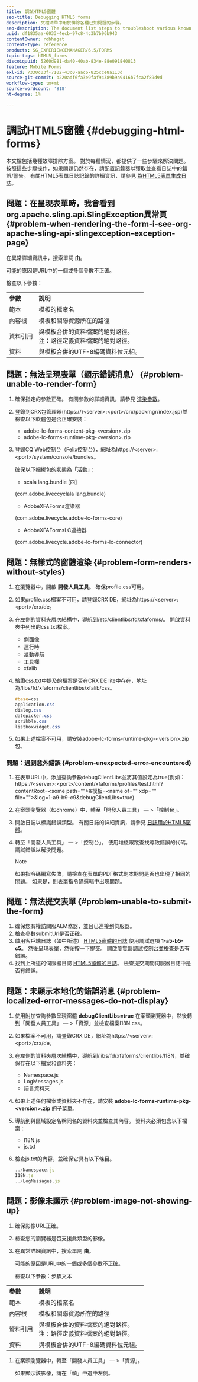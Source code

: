 ```yaml
---
title: 調試HTML5窗體
seo-title: Debugging HTML5 forms
description: 文檔清單中用於排除各種已知問題的步驟。
seo-description: The document list steps to troubleshoot various known issues.
uuid: df1835aa-6033-4ecb-97c8-4c3b7b96b943
contentOwner: robhagat
content-type: reference
products: SG_EXPERIENCEMANAGER/6.5/FORMS
topic-tags: hTML5_forms
discoiquuid: 5260d981-da40-40ab-834e-88e091840813
feature: Mobile Forms
exl-id: 7330c03f-7102-43c0-aac6-825cce8a113d
source-git-commit: b220adf6fa3e9faf94389b9a9416b7fca2f89d9d
workflow-type: tm+mt
source-wordcount: '818'
ht-degree: 1%

---
```


# 調試HTML5窗體 {#debugging-html-forms}

本文檔包括幾種故障排除方案。 對於每種情況，都提供了一些步驟來解決問題。 按照這些步驟操作，如果問題仍然存在，請配置記錄器以獲取並查看日誌中的錯誤/警告。 有關HTML5表單日誌記錄的詳細資訊，請參見 [為HTML5表單生成日誌](/help/forms/using/enable-logs.md)。

## 問題：在呈現表單時，我會看到org.apache.sling.api.SlingException異常頁 {#problem-when-rendering-the-form-i-see-org-apache-sling-api-slingexception-exception-page}

在異常詳細資訊中，搜索單詞 **由**。

可能的原因是URL中的一個或多個參數不正確。

檢查以下參數：

<table>
 <tbody>
  <tr>
   <td><strong>參數</strong></td>
   <td><strong>說明</strong></td>
  </tr>
  <tr>
   <td>範本</td>
   <td>模板的檔案名</td>
  </tr>
  <tr>
   <td>內容根</td>
   <td>模板和關聯資源所在的路徑</td>
  </tr>
  <tr>
   <td>資料引用</td>
   <td>與模板合併的資料檔案的絕對路徑。<br /> 注：路徑定義資料檔案的絕對路徑。</td>
  </tr>
  <tr>
   <td>資料</td>
   <td>與模板合併的UTF-8編碼資料位元組。</td>
  </tr>
 </tbody>
</table>

## 問題：無法呈現表單（顯示錯誤消息） {#problem-unable-to-render-form}

1. 確保指定的參數正確。 有關參數的詳細資訊，請參見 [渲染參數](#problem-when-rendering-the-form-i-see-org-apache-sling-api-slingexception-exception-page)。
1. 登錄到CRX包管理器(https://)&lt;server>:&lt;port>/crx/packmgr/index.jsp)並檢查以下軟體包是否正確安裝：

   * adobe-lc-forms-content-pkg-&lt;version>.zip
   * adobe-lc-forms-runtime-pkg-&lt;version>.zip

1. 登錄CQ Web控制台（Felix控制台），網址為https://&lt;server>:&lt;port>/system/console/bundles。

   確保以下捆綁包的狀態為「活動」：

   * scala lang.bundle [四]

   (com.adobe.liveccyclala lang.bundle)

   * AdobeXFAForms渲染器

   (com.adobe.livecycle.adobe-lc-forms-core)

   * AdobeXFAFormsLC連接器

   (com.adobe.livecycle.adobe-lc-forms-lc-connector)

## 問題：無樣式的窗體渲染 {#problem-form-renders-without-styles}

1. 在瀏覽器中，開啟 **開發人員工具**。 確保profile.css可用。
1. 如果profile.css檔案不可用，請登錄CRX DE，網址為https://&lt;server>:&lt;port>/crx/de。
1. 在左側的資料夾層次結構中，導航到/etc/clientlibs/fd/xfaforms/。 開啟資料夾中列出的css.txt檔案。

   * 側面像
   * 運行時
   * 滾動導航
   * 工具欄
   * xfalib

1. 驗證css.txt中提及的檔案是否在CRX DE lite中存在，地址為/libs/fd/xfaforms/clientlibs/xfalib/css。

   ```css
   #base=css
   application.css
   dialog.css
   datepicker.css
   scribble.css
   listboxwidget.css
   ```

1. 如果上述檔案不可用，請安裝adobe-lc-forms-runtime-pkg-&lt;version>.zip包。

### 問題：遇到意外錯誤 {#problem-unexpected-error-encountered}

1. 在表單URL中，添加查詢參數debugClientLibs並將其值設定為true(例如：https://&lt;server>:&lt;port>/content/xfaforms/profiles/test.html?contentRoot=&lt;some path=&quot;&quot;>&amp;模板=&lt;name of=&quot;&quot; xdp=&quot;&quot; file=&quot;&quot;>&amp;log=1-a9-b9-c9&amp;debugClientLibs=true)
1. 在案頭瀏覽器（如chrome）中，轉至「開發人員工具」 — >「控制台」。
1. 開啟日誌以標識錯誤類型。 有關日誌的詳細資訊，請參見 [日誌用於HTML5窗體](/help/forms/using/enable-logs.md)。
1. 轉至「開發人員工具」 — >「控制台」。 使用堆棧跟蹤查找導致錯誤的代碼。 調試錯誤以解決問題。

   >[!NOTE]
   >
   >如果指令碼編寫失敗，請檢查在表單的PDF格式副本期間是否也出現了相同的問題。 如果是，則表單指令碼邏輯中出現問題。

## 問題：無法提交表單 {#problem-unable-to-submit-the-form}

1. 確保您有權訪問服AEM務器，並且已連接到伺服器。
1. 檢查參數submitUrl是否正確。
1. 啟用客戶端日誌（如中所述） [HTML5窗體的日誌](/help/forms/using/enable-logs.md) 使用調試選項 **1-a5-b5-c5**。 然後呈現表單，然後按一下提交。 開啟瀏覽器調試控制台並檢查是否有錯誤。
1. 找到上所述的伺服器日誌 [HTML5窗體的日誌](/help/forms/using/enable-logs.md)。 檢查提交期間伺服器日誌中是否有錯誤。

## 問題：未顯示本地化的錯誤消息 {#problem-localized-error-messages-do-not-display}

1. 使用附加查詢參數呈現窗體 **debugClientLibs=true** 在案頭瀏覽器中，然後轉到「開發人員工具」 — >「資源」並檢查檔案I18N.css。
1. 如果檔案不可用，請登錄CRX DE，網址為https://&lt;server>:&lt;port>/crx/de。
1. 在左側的資料夾層次結構中，導航到/libs/fd/xfaforms/clientlibs/I18N，並確保存在以下檔案和資料夾：

   * Namespace.js
   * LogMessages.js
   * 語言資料夾

1. 如果上述任何檔案或資料夾不存在，請安裝 **adobe-lc-forms-runtime-pkg-&lt;version>.zip** 的子菜單。
1. 導航到與區域設定名稱同名的資料夾並檢查其內容。 資料夾必須包含以下檔案：

   * I18N.js
   * js.txt

1. 檢查js.txt的內容，並確保它具有以下條目。

   ```javascript
   ../Namespace.js
   I18N.js
   ../LogMessages.js
   ```

## 問題：影像未顯示 {#problem-image-not-showing-up}

1. 確保影像URL正確。
1. 檢查您的瀏覽器是否支援此類型的影像。
1. 在異常詳細資訊中，搜索單詞 **由**。

   可能的原因是URL中的一個或多個參數不正確。

   檢查以下參數：步驟文本

<table>
 <tbody>
  <tr>
   <td><strong>參數</strong></td>
   <td><strong>說明</strong></td>
  </tr>
  <tr>
   <td>範本</td>
   <td>模板的檔案名</td>
  </tr>
  <tr>
   <td>內容根</td>
   <td>模板和關聯資源所在的路徑</td>
  </tr>
  <tr>
   <td>資料引用</td>
   <td>與模板合併的資料檔案的絕對路徑。<br /> 注：路徑定義資料檔案的絕對路徑。</td>
  </tr>
  <tr>
   <td>資料</td>
   <td>與模板合併的UTF-8編碼資料位元組。</td>
  </tr>
 </tbody>
</table>

1. 在案頭瀏覽器中，轉至「開發人員工具」 — >「資源」。

   如果顯示該影像，請在「幀」中選中左側。
